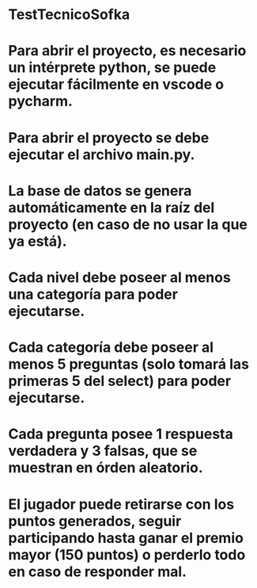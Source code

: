 # TestTecnicoSofka


# Para abrir el proyecto, es necesario un intérprete python, se puede ejecutar fácilmente en vscode o pycharm.
# Para abrir el proyecto se debe ejecutar el archivo main.py.
# La base de datos se genera automáticamente en la raíz del proyecto (en caso de no usar la que ya está).
# Cada nivel debe poseer al menos una categoría para poder ejecutarse. 
# Cada categoría debe poseer al menos 5 preguntas (solo tomará las primeras 5 del select) para poder ejecutarse.
# Cada pregunta posee 1 respuesta verdadera y 3 falsas, que se muestran en órden aleatorio.
# El jugador puede retirarse con los puntos generados, seguir participando hasta ganar el premio mayor (150 puntos) o perderlo todo en caso de responder mal.


